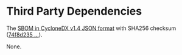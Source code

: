# Third Party Dependencies

<!--[[[fill sbom_sha256()]]]-->
The [SBOM in CycloneDX v1.4 JSON format](https://git.sr.ht/~sthagen/partitionsets/blob/default/sbom/cdx.json) with SHA256 checksum ([74f8d235 ...](https://git.sr.ht/~sthagen/partitionsets/blob/default/sbom/cdx.json.sha256 "sha256:74f8d235322b3a36d3f377b6a7a04f23a806194d0c9cec1c054742d6e5637c36")).
<!--[[[end]]] (checksum: d58bed2a174922212b317ca73b3cfacd)-->

None.

